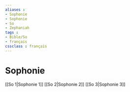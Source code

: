 ```yaml
---
aliases : 
- Sophonie
- Sophonie
- So
- Zephaniah
tags : 
- Bible/So
- français
cssclass : français
---
```


# Sophonie

[[So 1|Sophonie 1]]
[[So 2|Sophonie 2]]
[[So 3|Sophonie 3]]
